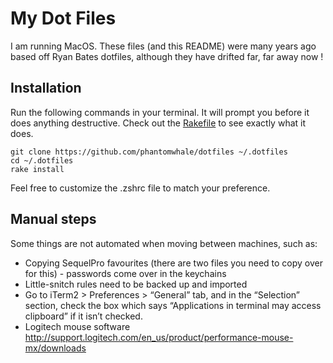 # My Dot Files

I am running MacOS. These files (and this README) were many years ago based off Ryan Bates dotfiles, although they have drifted far, far away now !

## Installation

Run the following commands in your terminal. It will prompt you before it does anything destructive. Check out the [Rakefile](https://github.com/ryanb/dotfiles/blob/custom-bash-zsh/Rakefile) to see exactly what it does.

```terminal
git clone https://github.com/phantomwhale/dotfiles ~/.dotfiles
cd ~/.dotfiles
rake install
```

Feel free to customize the .zshrc file to match your preference.

## Manual steps

Some things are not automated when moving between machines, such as:

* Copying SequelPro favourites (there are two files you need to copy over for this) - passwords come over in the keychains
* Little-snitch rules need to be backed up and imported
* Go to iTerm2 > Preferences > “General” tab, and in the “Selection” section, check the box which says “Applications in terminal may access clipboard” if it isn’t checked.
* Logitech mouse software http://support.logitech.com/en_us/product/performance-mouse-mx/downloads

